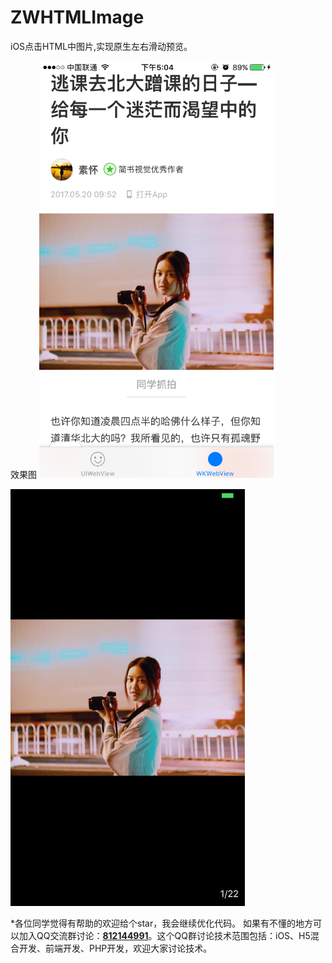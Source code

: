 # ZWHTMLImage
iOS点击HTML中图片,实现原生左右滑动预览。

效果图
<img src="./pic/IMG_2562.PNG"  width="375" height="667"/>

<img src="./pic/IMG_2563.PNG"  width="375" height="667"/>


*各位同学觉得有帮助的欢迎给个star，我会继续优化代码。
如果有不懂的地方可以加入QQ交流群讨论：<a target="_blank" href="//shang.qq.com/wpa/qunwpa?idkey=c9dc4ab0b2062e0004b3b2ed556da1ce898631742e15780297feb3465ad08eda">**812144991**</a>。这个QQ群讨论技术范围包括：iOS、H5混合开发、前端开发、PHP开发，欢迎大家讨论技术。



